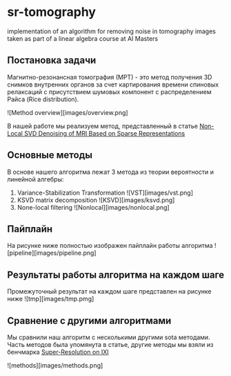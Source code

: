# sr-tomography
implementation of an algorithm for removing noise in tomography images taken as part of a linear algebra course at AI Masters


## Постановка задачи
Магнитно-резонансная томография (МРТ) - это метод получения 3D снимков внутренних органов за счет картирования времени спиновых релаксаций с присутствием шумовых компонент с распределением Райса (Rice distribution).

![Method overview][images/overview.png]

В нашей работе мы реализуем метод, представленный в статье [Non-Local SVD Denoising of MRI Based on Sparse Representations
](https://www.mdpi.com/1424-8220/20/5/1536/htm)

## Основные методы
В основе нашего алгоритма лежат 3 метода из теории вероятности и линейной алгебры:
1. Variance-Stabilization Transformation
  ![VST][images/vst.png]
2. KSVD matrix decomposition
  ![KSVD][images/ksvd.png]
3. None-local filtering
  ![Nonlocal][images/nonlocal.png]
  
## Пайплайн
На рисунке ниже полностью изображен пайплайн работы алгоритма
![pipeline][images/pipeline.png]

## Результаты работы алгоритма на каждом шаге
Промежуточный результат на каждом шаге представлен на рисунке ниже
![tmp][images/tmp.pmg]

## Сравнение с другими алгоритмами
Мы сравнили наш алгоритм с несколькими другими sota методами. Часть методов была упомянута в статье, другие методы мы взяли из бенчмарка [Super-Resolution on IXI
](https://paperswithcode.com/sota/super-resolution-on-ixi)

![methods][images/methods.png]
